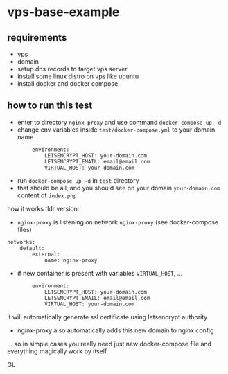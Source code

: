 # vps-base-example

## requirements
- vps
- domain
- setup dns records to target vps server
- install some linux distro on vps like ubuntu
- install docker and docker compose

## how to run this test
* enter to directory `nginx-proxy` and use command `docker-compose up -d`
* change env variables inside `test/docker-compose.yml` to your domain name

```
        environment:
            LETSENCRYPT_HOST: your-domain.com
            LETSENCRYPT_EMAIL: email@email.com
            VIRTUAL_HOST: your-domain.com
```

* run `docker-compose up -d` in `test` directory
* that should be all, and you should see on your domain `your-domain.com` content of `index.php`

how it works tldr version:
* `nginx-proxy` is listening on network `nginx-proxy` (see docker-compose files) 
```
networks:
    default:
        external:
            name: nginx-proxy
```
* if new container is present with variables `VIRTUAL_HOST`, ...
```
        environment:
            LETSENCRYPT_HOST: your-domain.com
            LETSENCRYPT_EMAIL: email@email.com
            VIRTUAL_HOST: your-domain.com
```
it will automatically generate ssl certificate using letsencrypt authority

* nginx-proxy also automatically adds this new domain to nginx config

... so in simple cases you really need just new docker-compose file and everything magically work by itself

GL